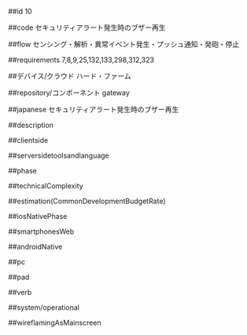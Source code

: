 ##id
10

##code
セキュリティアラート発生時のブザー再生

##flow
センシング・解析・異常イベント発生・プッシュ通知・発砲・停止

##requirements
7,8,9,25,132,133,298,312,323

##デバイス/クラウド
ハード・ファーム

##repository/コンポーネント
gateway

##japanese
セキュリティアラート発生時のブザー再生

##description


##clientside


##serversidetoolsandlanguage


##phase


##technicalComplexity


##estimation(CommonDevelopmentBudgetRate)


##iosNativePhase


##smartphonesWeb


##androidNative


##pc


##pad


##verb


##system/operational


##wireflamingAsMainscreen
